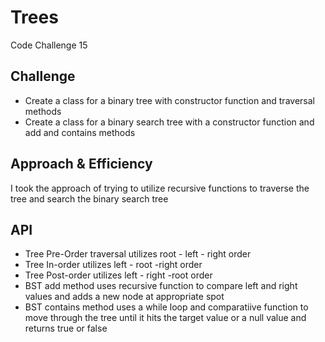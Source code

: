 # Trees
Code Challenge 15

## Challenge
* Create a class for a binary tree with constructor function and traversal methods
* Create a class for a binary search tree with a constructor function and add and contains methods

## Approach & Efficiency
I took the approach of trying to utilize recursive functions to traverse the tree and search the binary search tree

## API
* Tree Pre-Order traversal utilizes root - left - right order
* Tree In-order utilizes left - root -right order
* Tree Post-order utilizes left - right -root order
* BST add method uses recursive function to compare left and right values and adds a new node at appropriate spot
* BST contains method uses a while loop and comparatiive function to move through the tree until it hits the target value or a null value and returns true or false
